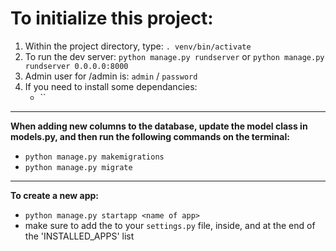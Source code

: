 # To initialize this project: #

1. Within the project directory, type: `. venv/bin/activate`
2. To run the dev server: `python manage.py rundserver` or `python manage.py rundserver 0.0.0.0:8000`
3. Admin user for /admin is: `admin` / `password`
4. If you need to install some dependancies:
	- ``

---

**When adding new columns to the database, update the model class in models.py, and then run the following commands on the terminal:**
- `python manage.py makemigrations`
- `python manage.py migrate`

---

**To create a new app:**
- `python manage.py startapp <name of app>`
- make sure to add the <name of app> to your `settings.py` file, inside, and at the end of the 'INSTALLED_APPS' list